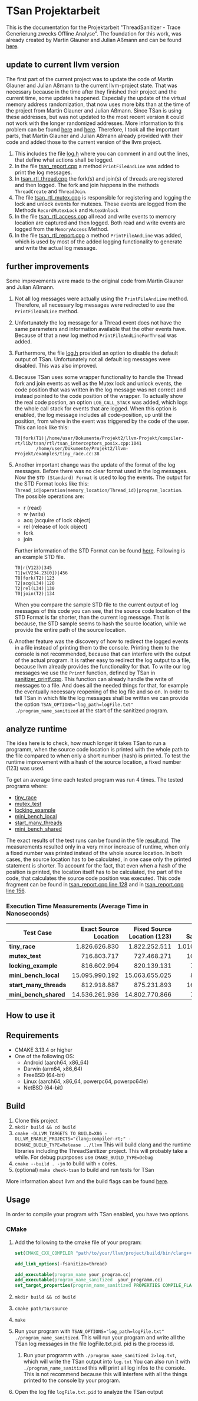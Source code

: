 # TSan Projektarbeit

This is the documentation for the Projektarbeit "ThreadSanitizer - Trace Generierung zwecks Offline Analyse". The foundation for this work, was already created by Martin Glauner and Julian Aßmann and can be found [here](https://github.com/martinglauner/llvm-project).

## update to current llvm version
The first part of the current project was to update the code of Martin Glauner and Julian Aßmann to the current llvm-project state. That was necessary because in the time after they finished their project and the current time, some updates happened. Especially the update of the virtual memory address randomization, that now uses more bits than at the time of the project from Martin Glauner and Julian Aßmann. Since TSan is using these addresses, but was not updated to the most recent version it could not work with the longer randomized addresses. More information to this problem can be found [here](https://github.com/google/sanitizers/issues/1716) and [here](https://stackoverflow.com/questions/77850769/fatal-threadsanitizer-unexpected-memory-mapping-when-running-on-linux-kernels).
Therefore, I took all the important parts, that Martin Glauner and Julian Aßmann already provided with their code and added those to the current version of the llvm project.
1. This includes the file [log.h](compiler-rt/lib/tsan/rtl/log.h) where you can comment in and out the lines, that define what actions shall be logged.
2. In the file [tsan_report.cpp](compiler-rt/lib/tsan/rtl/tsan_report.cpp) a method ```PrintFileAndLine``` was added to print the log messages.
3. In [tsan_rtl_thread.cpp](compiler-rt/lib/tsan/rtl/tsan_rtl_thread.cpp) the fork(s) and join(s) of threads are registered and then logged. The fork and join happens in the methods ```ThreadCreate``` and ```ThreadJoin```.
4. The file [tsan_rtl_mutex.cpp](compiler-rt/lib/tsan/rtl/tsan_rtl_mutex.cpp) is responsible for registering and logging the lock and unlock events for mutexes. These events are logged from the Methods ```RecordMutexLock``` and ```MutexUnlock```
5. In the file [tsan_rtl_access.cpp](compiler-rt/lib/tsan/rtl/tsan_rtl_access.cpp) all read and write events to memory location are captured and then logged. Both read and write events are logged from the ```MemoryAccess``` Method.
6. In the file [tsan_rtl_report.cpp](compiler-rt/lib/tsan/rtl/tsan_rtl_report.cpp) a method ```PrintFileAndLine``` was added, which is used by most of the added logging functionality to generate and write the actual log message.

## further improvements
Some improvements were made to the original code from Martin Glauner and Julian Aßmann.
1. Not all log messages were actually using the ```PrintFileAndLine``` method. Therefore, all necessary log messages were redirected to use the ```PrintFileAndLine``` method.
2. Unfortunately the log message for a Thread event does not have the same parameters and information available that the other events have. Because of that a new log method ```PrintFileAndLineForThread``` was added.
3. Furthermore, the file [log.h](compiler-rt/lib/tsan/rtl/log.h) provided an option to disable the default output of TSan. Unfortunately not all default log messages were disabled. This was also improved.
4. Because TSan uses some wrapper functionality to handle the Thread fork and join events as well as the Mutex lock and unlock events, the code position that was written in the log message was not correct and instead pointed to the code position of the wrapper. To actually show the real code postion, an option ```LOG_CALL_STACK``` was added, which logs the whole call stack for events that are logged. When this option is enabled, the log message includes all code-position, up until the position, from where in the event was triggered by the code of the user. This can look like this: 
   ```
   T0|fork(T1)|/home/user/Dokumente/Projekt2/llvm-Projekt/compiler-rt/lib/tsan/rtl/tsan_interceptors_posix.cpp:1041
           /home/user/Dokumente/Projekt2/llvm-Projekt/examples/tiny_race.cc:38
   ```
5. Another important change was the update of the format of the log messages. Before there was no clear format used in the log messages. Now the ```STD (Standard) Format``` is used to log the events. The output for the STD Format looks like this: ```Thread_id|operation(memory_location/Thread_id)|program_location```. The possible operations are:
   - r (read)
   - w (write)
   - acq (acquire of lock object)
   - rel (release of lock object)
   - fork
   - join
   
   Further information of the STD Format can be found [here](https://github.com/focs-lab/rapid). Following is an example STD file.
   ```
   T0|r(V123)|345
   T1|w(V234.23[0])|456
   T0|fork(T2)|123
   T2|acq(L34)|120
   T2|rel(L34)|130
   T0|join(T2)|134
   ```
   When you compare the sample STD file to the current output of log messages of this code you can see, that the source code location of the STD Format is far shorter, than the current log message. That is because, the STD sample seems to hash the source location, while we provide the entire path of the source location. 
6. Another feature was the discovery of how to redirect the logged events in a file instead of printing them to the console. Printing them to the console is not recommended, because that can interfere with the output of the actual program. It is rather easy to redirect the log output to a file, because llvm already provides the functionality for that. To write our log messages we use the ```Printf``` function, defined by TSan in [sanitizer_printf.cpp](compiler-rt/lib/sanitizer_common/sanitizer_printf.cpp). This function can already handle the write of messages to a file. And does all the needed things for that, for example the eventually necessary reopening of the log file and so on. In order to tell TSan in which file the log messages shall be written we can provide the option ```TSAN_OPTIONS="log_path=logFile.txt" ./program_name_sanitized``` at the start of the sanitized program.

## analyze runtime 

The idea here is to check, how much longer it takes TSan to run a programm, when the source code location is printed with the whole path to the file compared to when only a short number (hash) is printed. To test the runtime improvement with a hash of the source location, a fixed number (123) was used.

To get an average time each tested program was run 4 times. The tested programs where:
- [tiny_race](examples/tiny_race.cc)
- [mutex_test](examples/tiny_race.cc)
- [locking_example](examples/locking_example.cc)
- [mini_bench_local](examples/mini_bench_local.cpp)
- [start_many_threads](examples/start_many_threads.cpp)
- [mini_bench_shared](examples/mini_bench_shared.cpp)

The exact results of the test runs can be found in the file [result.md](examples/measurement/result.md). The measurements resulted only in a very minor increase of runtime, when only a fixed number was printed instead of the whole source location. In both cases, the source location has to be calculated, in one case only the printed statement is shorter. To account for the fact, that even when a hash of the position is printed, the location itself has to be calculated, the part of the code, that calculates the source code position was executed. This code fragment can be found in [tsan_report.cpp line 128](compiler-rt/lib/tsan/rtl/tsan_report.cpp) and in [tsan_report.cpp line 156](compiler-rt/lib/tsan/rtl/tsan_report.cpp).

### Execution Time Measurements (Average Time in Nanoseconds)

| Test Case                         | Exact Source Location | Fixed Source Location (123) | Without Sanitization |
|-----------------------------------|----------------------:|----------------------------:|---------------------:|
| **tiny_race**                     |         1.826.626.830 |               1.822.252.511 |        1.010.202.251 |
| **mutex_test**                    |           716.803.717 |                 727.468.271 |           10.889.846 |
| **locking_example**               |           816.602.994 |                 820.139.131 |            7.278.513 |
| **mini_bench_local**              |        15.095.990.192 |              15.063.655.025 |            8.999.076 |
| **start_many_threads**            |           812.918.887 |                 875.231.893 |           16.017.213 |
| **mini_bench_shared**             |        14.536.261.936 |              14.802.770.866 |            7.335.853 |


## How to use it

## Requirements

- CMAKE 3.13.4 or higher
- One of the following OS:
    - Android (aarch64, x86_64)
    - Darwin (arm64, x86_64)
    - FreeBSD (64-bit)
    - Linux (aarch64, x86_64, powerpc64, powerpc64le)
    - NetBSD (64-bit)

## Build

1. Clone this project
2. `mkdir build && cd build`
3. `cmake -DLLVM_TARGETS_TO_BUILD=X86 -DLLVM_ENABLE_PROJECTS="clang;compiler-rt;" -DCMAKE_BUILD_TYPE=Release ../llvm`
   This will build clang and the runtime libraries including the ThreadSanitizer project.
   This will probably take a while.
   For debug puprposes use `CMAKE_BUILD_TYPE=Debug`
4. `cmake --build . -jn`  to build with `n` cores.
5. (optional) `make check-tsan` to build and run tests for TSan

More information about llvm and the build flags can be found [here](https://llvm.org/docs/GettingStarted.html#requirements).

## Usage

In order to compile your program with TSan enabled, you have two options.

### CMake

1. Add the following to the cmake file of your program:

    ```cmake
    set(CMAKE_CXX_COMPILER "path/to/your/llvm/project/build/bin/clang++")

    add_link_options(-fsanitize=thread)

    add_executable(program_name your_program.cc)
    add_executable(program_name_sanitized  your_programm.cc)
    set_target_properties(program_name_sanitized PROPERTIES COMPILE_FLAGS "-fsanitize=thread -fPIE -pie -g -O1")
    ```

2. `mkdir build && cd build`
3. `cmake path/to/source`
4. `make`
5. Run your program with `TSAN_OPTIONS="log_path=logFile.txt" ./program_name_sanitized`. This will run your program and write all the TSan log messages in the file logFile.txt.pid. pid is the process id. 
   1. Run your programm with `./program_name_sanitized 2>log.txt`, which will write the TSan output into `log.txt` You can also run it with `./program_name_sanitized` this will print all log infos to the console. 
   This is not recommend because this will interfere with all the things printed to the console by your program.
6. Open the log file `logFile.txt.pid` to analyze the TSan output
